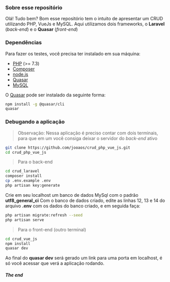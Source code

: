 ### Sobre esse repositório

Olá! Tudo bem? Bom esse repositório tem o intuito de apresentar um CRUD utilizando PHP, VueJs e MySQL.
Aqui utilizamos dois frameworks, o **Laravel** (*back-end*) e o **Quasar** (*front-end*)

### Dependências
Para fazer os testes, você precisa ter instalado em sua máquina:
 - [PHP] (>= 7.3)
 - [Composer]
 - [node.js]
 - [Quasar]
 - [MySQL]

O [Quasar] pode ser instalado da seguinte forma:
```sh
npm install -g @quasar/cli
quasar
```

### Debugando a aplicação
> Observação: Nessa aplicação é preciso contar com dois terminais, para que em um você consiga deixar o servidor do *back-end* ativo


```sh
git clone https://github.com/jooaos/crud_php_vue_js.git
cd crud_php_vue_js
```
> Para o back-end

```sh
cd crud_laravel
composer install
cp .env.example .env
php artisan key:generate
```
Crie em seu localhost um banco de dados MySql com o padrão **utf8_general_ci**
Com o banco de dados criado, edite as linhas 12, 13 e 14 do arquivo **.env** com os dados do banco criado, e em seguida faça:

```sh
php artisan migrate:refresh --seed
php artisan serve 
```

> Para o front-end (outro terminal)

```sh
cd crud_vue_js
npm install
quasar dev
```
Ao final do **quasar dev** será gerado um link para uma porta em localhost, é só você acessar que verá a aplicação rodando.

##### The end

[//]: #
   [node.js]: <http://nodejs.org>
   [Composer]: <https://getcomposer.org/>
   [Quasar]: <https://quasar.dev/>
   [PHP]: <https://www.php.net/>
   [MySQL]: <https://www.mysql.com/downloads/>
